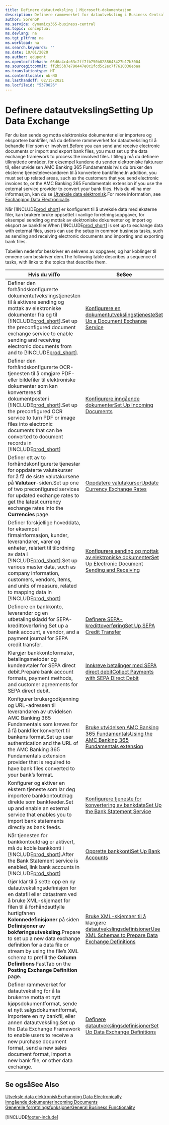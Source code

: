```yaml
---
title: Definere datautveksling | Microsoft-dokumentasjon
description: Definere rammeverket for datautveksling i Business Central.
author: SorenGP
ms.service: dynamics365-business-central
ms.topic: conceptual
ms.devlang: na
ms.tgt_pltfrm: na
ms.workload: na
ms.search.keywords: ''
ms.date: 10/01/2020
ms.author: edupont
ms.openlocfilehash: 05d6a4c4c63c2ff7fb750b8288643427b17b3004
ms.sourcegitcommit: ff2b55b7e790447e0c1fcd5c2ec7f7610338ebaa
ms.translationtype: HT
ms.contentlocale: nb-NO
ms.lasthandoff: 02/15/2021
ms.locfileid: "5379026"
---
```

# <a name="setting-up-data-exchange"></a><span data-ttu-id="15962-103">Definere datautveksling</span><span class="sxs-lookup"><span data-stu-id="15962-103">Setting Up Data Exchange</span></span>
<span data-ttu-id="15962-104">Før du kan sende og motta elektroniske dokumenter eller importere og eksportere bankfiler, må du definere rammeverket for datautveksling til å behandle filer som er involvert.</span><span class="sxs-lookup"><span data-stu-id="15962-104">Before you can send and receive electronic documents or import and export bank files, you must set up the data exchange framework to process the involved files.</span></span> <span data-ttu-id="15962-105">I tillegg må du definere tilknyttede områder, for eksempel kundene du sender elektroniske fakturaer til, eller utvidelsen AMC Banking 365 Fundamentals hvis du bruker den eksterne tjenesteleverandøren til å konvertere bankfilene.</span><span class="sxs-lookup"><span data-stu-id="15962-105">In addition, you must set up related areas, such as the customers that you send electronic invoices to, or the AMC Banking 365 Fundamentals extension if you use the external service provider to convert your bank files.</span></span> <span data-ttu-id="15962-106">Hvis du vil ha mer informasjon, kan du se [Utveksle data elektronisk](across-data-exchange.md).</span><span class="sxs-lookup"><span data-stu-id="15962-106">For more information, see [Exchanging Data Electronically](across-data-exchange.md).</span></span>  

 <span data-ttu-id="15962-107">Når [!INCLUDE[prod_short](includes/prod_short.md)] er konfigurert til å utveksle data med eksterne filer, kan brukere bruke oppsettet i vanlige forretningsoppgaver, for eksempel sending og mottak av elektroniske dokumenter og import og eksport av bankfiler.</span><span class="sxs-lookup"><span data-stu-id="15962-107">When [!INCLUDE[prod_short](includes/prod_short.md)] is set up to exchange data with external files, users can use the setup in common business tasks, such as sending and receiving electronic documents and importing and exporting bank files.</span></span>  

 <span data-ttu-id="15962-108">Tabellen nedenfor beskriver en sekvens av oppgaver, og har koblinger til emnene som beskriver dem.</span><span class="sxs-lookup"><span data-stu-id="15962-108">The following table describes a sequence of tasks, with links to the topics that describe them.</span></span>  

|<span data-ttu-id="15962-109">**Hvis du vil**</span><span class="sxs-lookup"><span data-stu-id="15962-109">**To**</span></span>|<span data-ttu-id="15962-110">**Se**</span><span class="sxs-lookup"><span data-stu-id="15962-110">**See**</span></span>|  
|------------|-------------|  
|<span data-ttu-id="15962-111">Definer den forhåndskonfigurerte dokumentutvekslingstjenesten til å aktivere sending og mottak av elektroniske dokumenter fra og til [!INCLUDE[prod_short](includes/prod_short.md)].</span><span class="sxs-lookup"><span data-stu-id="15962-111">Set up the preconfigured document exchange service to enable sending and receiving electronic documents from and to [!INCLUDE[prod_short](includes/prod_short.md)].</span></span>|[<span data-ttu-id="15962-112">Konfigurere en dokumentutvekslingstjeneste</span><span class="sxs-lookup"><span data-stu-id="15962-112">Set Up a Document Exchange Service</span></span>](across-how-to-set-up-a-document-exchange-service.md)|  
|<span data-ttu-id="15962-113">Definer den forhåndskonfigurerte OCR-tjenesten til å omgjøre PDF- eller bildefiler til elektroniske dokumenter som kan konverteres til dokumentposter i [!INCLUDE[prod_short](includes/prod_short.md)].</span><span class="sxs-lookup"><span data-stu-id="15962-113">Set up the preconfigured OCR service to turn PDF or image files into electronic documents that can be converted to document records in [!INCLUDE[prod_short](includes/prod_short.md)]</span></span>|[<span data-ttu-id="15962-114">Konfigurere inngående dokumenter</span><span class="sxs-lookup"><span data-stu-id="15962-114">Set Up Incoming Documents</span></span>](across-how-setup-income-documents.md)|  
|<span data-ttu-id="15962-115">Definer ett av to forhåndskonfigurerte tjenester for oppdaterte valutakurser for å få de siste valutakursene på **Valutaer**-siden.</span><span class="sxs-lookup"><span data-stu-id="15962-115">Set up one of two preconfigured services for updated exchange rates to get the latest currency exchange rates into the **Currencies** page.</span></span>|[<span data-ttu-id="15962-116">Oppdatere valutakurser</span><span class="sxs-lookup"><span data-stu-id="15962-116">Update Currency Exchange Rates</span></span>](finance-how-update-currencies.md)|  
|<span data-ttu-id="15962-117">Definer forskjellige hoveddata, for eksempel firmainformasjon, kunder, leverandører, varer og enheter, relatert til tilordning av data i [!INCLUDE[prod_short](includes/prod_short.md)].</span><span class="sxs-lookup"><span data-stu-id="15962-117">Set up various master data, such as company information, customers, vendors, items, and units of measure, related to mapping data in [!INCLUDE[prod_short](includes/prod_short.md)]</span></span>|[<span data-ttu-id="15962-118">Konfigurere sending og mottak av elektroniske dokumenter</span><span class="sxs-lookup"><span data-stu-id="15962-118">Set Up Electronic Document Sending and Receiving</span></span>](across-how-to-set-up-electronic-document-sending-and-receiving.md)|  
|<span data-ttu-id="15962-119">Definere en bankkonto, leverandør og en utbetalingskladd for SEPA-kredittoverføring.</span><span class="sxs-lookup"><span data-stu-id="15962-119">Set up a bank account, a vendor, and a payment journal for SEPA credit transfer.</span></span>|[<span data-ttu-id="15962-120">Definere SEPA-kredittoverføring</span><span class="sxs-lookup"><span data-stu-id="15962-120">Set Up SEPA Credit Transfer</span></span>](finance-make-payments-with-bank-data-conversion-service-or-sepa-credit-transfer.md#setting-up-sepa-credit-transfer)|  
|<span data-ttu-id="15962-121">Klargjør bankkontoformater, betalingsmetoder og kundeavtaler for SEPA direct debit.</span><span class="sxs-lookup"><span data-stu-id="15962-121">Prepare bank account formats, payment methods, and customer agreements for SEPA direct debit.</span></span>|[<span data-ttu-id="15962-122">Innkreve betalinger med SEPA direct debit</span><span class="sxs-lookup"><span data-stu-id="15962-122">Collect Payments with SEPA Direct Debit</span></span>](finance-collect-payments-with-sepa-direct-debit.md)|  
|<span data-ttu-id="15962-123">Konfigurer brukergodkjenning og URL-adressen til leverandøren av utvidelsen AMC Banking 365 Fundamentals som kreves for å få bankfiler konvertert til bankens format.</span><span class="sxs-lookup"><span data-stu-id="15962-123">Set up user authentication and the URL of the AMC Banking 365 Fundamentals extension provider that is required to have bank files converted to your bank’s format.</span></span>|[<span data-ttu-id="15962-124">Bruke utvidelsen AMC Banking 365 Fundamentals</span><span class="sxs-lookup"><span data-stu-id="15962-124">Using the AMC Banking 365 Fundamentals extension</span></span>](ui-extensions-amc-banking.md)|  
|<span data-ttu-id="15962-125">Konfigurer og aktiver en ekstern tjeneste som lar deg importere bankkontoutdrag direkte som bankfeeder.</span><span class="sxs-lookup"><span data-stu-id="15962-125">Set up and enable an external service that enables you to import bank statements directly as bank feeds.</span></span>|[<span data-ttu-id="15962-126">Konfigurere tjeneste for konvertering av bankdata</span><span class="sxs-lookup"><span data-stu-id="15962-126">Set Up the Bank Statement Service</span></span>](bank-how-setup-bank-statement-service.md)|  
|<span data-ttu-id="15962-127">Når tjenesten for bankkontoutdrag er aktivert, må du koble bankkonti i [!INCLUDE[prod_short](includes/prod_short.md)].</span><span class="sxs-lookup"><span data-stu-id="15962-127">After the Bank Statement service is enabled, link bank accounts in [!INCLUDE[prod_short](includes/prod_short.md)]</span></span>|[<span data-ttu-id="15962-128">Opprette bankkonti</span><span class="sxs-lookup"><span data-stu-id="15962-128">Set Up Bank Accounts</span></span>](bank-how-setup-bank-accounts.md)|  
|<span data-ttu-id="15962-129">Gjør klar til å sette opp en ny datautvekslingsdefinisjon for en datafil eller datastrøm ved å bruke XML-skjemaet for filen til å forhåndsutfylle hurtigfanen **Kolonnedefinisjoner** på siden **Definisjoner av bokføringsutveksling**.</span><span class="sxs-lookup"><span data-stu-id="15962-129">Prepare to set up a new data exchange definition for a data file or stream by using the file’s XML schema to prefill the **Column Definitions** FastTab on the **Posting Exchange Definition** page.</span></span>|[<span data-ttu-id="15962-130">Bruke XML-skjemaer til å klargjøre datautvekslingsdefinisjoner</span><span class="sxs-lookup"><span data-stu-id="15962-130">Use XML Schemas to Prepare Data Exchange Definitions</span></span>](across-how-to-use-xml-schemas-to-prepare-data-exchange-definitions.md)|  
|<span data-ttu-id="15962-131">Definer rammeverket for datautveksling for å la brukerne motta et nytt kjøpsdokumentformat, sende et nytt salgsdokumentformat, importere en ny bankfil, eller annen datautveksling.</span><span class="sxs-lookup"><span data-stu-id="15962-131">Set up the Data Exchange Framework to enable users to receive a new purchase document format, send a new sales document format, import a new bank file, or other data exchange.</span></span>|[<span data-ttu-id="15962-132">Definere datautvekslingsdefinisjoner</span><span class="sxs-lookup"><span data-stu-id="15962-132">Set Up Data Exchange Definitions</span></span>](across-how-to-set-up-data-exchange-definitions.md)|  

## <a name="see-also"></a><span data-ttu-id="15962-133">Se også</span><span class="sxs-lookup"><span data-stu-id="15962-133">See Also</span></span>  
[<span data-ttu-id="15962-134">Utveksle data elektronisk</span><span class="sxs-lookup"><span data-stu-id="15962-134">Exchanging Data Electronically</span></span>](across-data-exchange.md)  
[<span data-ttu-id="15962-135">Inngående dokumenter</span><span class="sxs-lookup"><span data-stu-id="15962-135">Incoming Documents</span></span>](across-income-documents.md)  
[<span data-ttu-id="15962-136">Generelle forretningsfunksjoner</span><span class="sxs-lookup"><span data-stu-id="15962-136">General Business Functionality</span></span>](ui-across-business-areas.md)  


[!INCLUDE[footer-include](includes/footer-banner.md)]